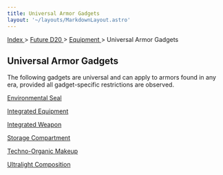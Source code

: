 ```yaml
---
title: Universal Armor Gadgets
layout: '~/layouts/MarkdownLayout.astro'
---
```


[ Index ](/) > [ Future D20 ](/future.d20.srd) > [ Equipment ](/future.d20.srd/equipment) > Universal Armor Gadgets

##  Universal Armor Gadgets

The following gadgets are universal and can apply to armors found in any era,
provided all gadget-specific restrictions are observed.

[ Environmental Seal](/future.d20.srd/equipment/gadgets.universal.armor/environment.seal)

[ Integrated Equipment](/future.d20.srd/equipment/gadgets.universal.armor/integrated.equipment)

[ Integrated Weapon](/future.d20.srd/equipment/gadgets.universal.armor/integrated.weapon)

[ Storage Compartment](/future.d20.srd/equipment/gadgets.universal.armor/storage.compartment)

[ Techno-Organic Makeup](/future.d20.srd/equipment/gadgets.universal.armor/techno.organic.makeup)

[ Ultralight Composition](/future.d20.srd/equipment/gadgets.universal.armor/ultralight.composition)

